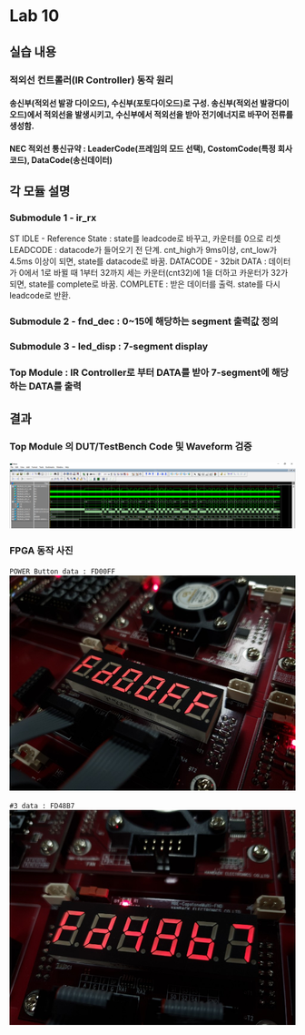 # Lab 10

## 실습 내용

### **적외선 컨트롤러(IR Controller) 동작 원리** 
#### 송신부(적외선 발광 다이오드), 수신부(포토다이오드)로 구성. 송신부(적외선 발광다이오드)에서 적외선을 발생시키고, 수신부에서 적외선을 받아 전기에너지로 바꾸어 전류를 생성함.

#### NEC 적외선 통신규약 : LeaderCode(프레임의 모드 선택), CostomCode(특정 회사 코드), DataCode(송신데이터)

## 각 모듈 설명
### **Submodule 1 - ir_rx**
ST
IDLE - Reference State : state를 leadcode로 바꾸고, 카운터를 0으로 리셋
LEADCODE  : datacode가 들어오기 전 단계. cnt_high가 9ms이상, cnt_low가 4.5ms 이상이 되면, state를 datacode로 바꿈.
 DATACODE - 32bit DATA : 데이터가 0에서 1로 바뀔 때 1부터 32까지 세는 카운터(cnt32)에 1을 더하고 카운터가 32가 되면, state를 complete로 바꿈.
COMPLETE :  받은 데이터를 출력. state를 다시 leadcode로 반환.

### **Submodule 2 - fnd_dec** : 0~15에 해당하는 segment 출력값 정의

### **Submodule 3 - led_disp** : 7-segment display

### **Top Module** :  IR Controller로 부터 DATA를 받아 7-segment에 해당하는 DATA를 출력

## 결과

### **Top Module 의 DUT/TestBench Code 및 Waveform 검증**
![wave form](https://github.com/NohHaYoung/LogicDesignCode/blob/master/practice9/figs/waveform.PNG?raw=true)


### **FPGA 동작 사진**
`POWER Button data : FD00FF`
![PowerButton Data : FD00FF](https://github.com/NohHaYoung/LogicDesignCode/blob/master/practice9/figs/FPGA%281%29.jpg?raw=true)

`#3 data : FD48B7`
![#3 data : FD48B7](https://github.com/NohHaYoung/LogicDesignCode/blob/master/practice9/figs/FPGA%282%29.jpg?raw=true)

<!--stackedit_data:
eyJoaXN0b3J5IjpbMzkxOTI5Njc5LDg5MTE3NzUxNiw0MzU1Nz
czNTYsMTM1MTY2Njc1Ml19
-->